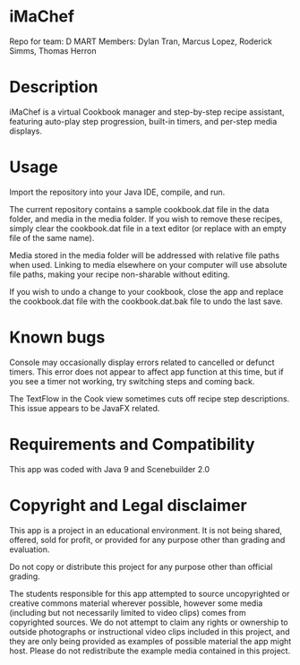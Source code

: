 # iMaChef
Repo for team: D MART
Members: Dylan Tran, Marcus Lopez, Roderick Simms, Thomas Herron


# Description
iMaChef is a virtual Cookbook manager and step-by-step recipe assistant, featuring auto-play 
step progression, built-in timers, and per-step media displays.


# Usage
Import the repository into your Java IDE, compile, and run.

The current repository contains a sample cookbook.dat file in the data folder, and media in the media folder. If 
you wish to remove these recipes, simply clear the cookbook.dat file in a text editor (or replace with an empty 
file of the same name).

Media stored in the media folder will be addressed with relative file paths when used. Linking to media elsewhere
on your computer will use absolute file paths, making your recipe non-sharable without editing.

If you wish to undo a change to your cookbook, close the app and replace the cookbook.dat file with the 
cookbook.dat.bak file to undo the last save.


# Known bugs
Console may occasionally display errors related to cancelled or defunct timers. This error 
does not appear to affect app function at this time, but if you see a timer not working, try
switching steps and coming back.

The TextFlow in the Cook view sometimes cuts off recipe step descriptions. This issue appears
to be JavaFX related.


# Requirements and Compatibility
This app was coded with Java 9 and Scenebuilder 2.0


# Copyright and Legal disclaimer
This app is a project in an educational environment. It is not being shared, offered, sold 
for profit, or provided for any purpose other than grading and evaluation.

Do not copy or distribute this project for any purpose other than official grading.

The students responsible for this app attempted to source uncopyrighted or creative commons 
material wherever possible, however some media (including but not necessarily limited to video 
clips) comes from copyrighted sources. We do not attempt to claim any rights or ownership to 
outside photographs or instructional video clips included in this project, and they are only being 
provided as examples of possible material the app might host. Please do not redistribute the 
example media contained in this project.